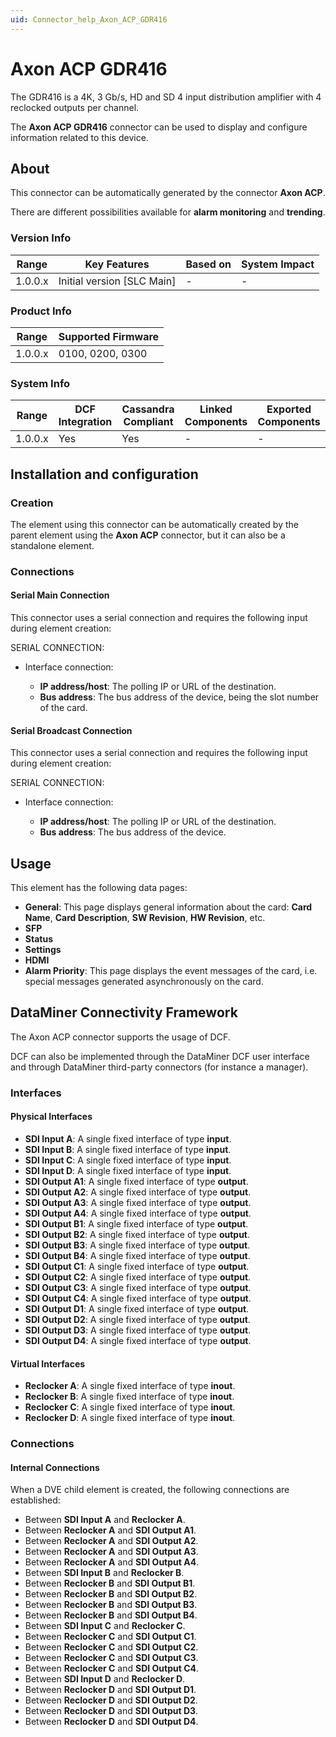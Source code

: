 ```yaml
---
uid: Connector_help_Axon_ACP_GDR416
---
```


# Axon ACP GDR416

The GDR416 is a 4K, 3 Gb/s, HD and SD 4 input distribution amplifier with 4 reclocked outputs per channel.

The **Axon ACP GDR416** connector can be used to display and configure information related to this device.

## About

This connector can be automatically generated by the connector **Axon ACP**.

There are different possibilities available for **alarm monitoring** and **trending**.

### Version Info

| Range     | Key Features                 | Based on     | System Impact     |
|-----------|------------------------------|--------------|-------------------|
| 1.0.0.x   | Initial version [SLC Main]   | -            | -                 |

### Product Info

| Range     | Supported Firmware     |
|-----------|------------------------|
| 1.0.0.x   | 0100, 0200, 0300       |

### System Info

| Range     | DCF Integration     | Cassandra Compliant     | Linked Components     | Exported Components     |
|-----------|---------------------|-------------------------|-----------------------|-------------------------|
| 1.0.0.x   | Yes                 | Yes                     | -                     | -                       |

## Installation and configuration

### Creation

The element using this connector can be automatically created by the parent element using the **Axon ACP** connector, but it can also be a standalone element.

### Connections

#### Serial Main Connection

This connector uses a serial connection and requires the following input during element creation:

SERIAL CONNECTION:

- Interface connection:

  - **IP address/host**: The polling IP or URL of the destination.
  - **Bus address**: The bus address of the device, being the slot number of the card.

#### Serial Broadcast Connection

This connector uses a serial connection and requires the following input during element creation:

SERIAL CONNECTION:

- Interface connection:

  - **IP address/host**: The polling IP or URL of the destination.
  - **Bus address**: The bus address of the device.

## Usage

This element has the following data pages:

- **General**: This page displays general information about the card: **Card Name**, **Card Description**, **SW Revision**, **HW Revision**, etc.
- **SFP**
- **Status**
- **Settings**
- **HDMI**
- **Alarm Priority**: This page displays the event messages of the card, i.e. special messages generated asynchronously on the card.

## DataMiner Connectivity Framework

The Axon ACP connector supports the usage of DCF.

DCF can also be implemented through the DataMiner DCF user interface and through DataMiner third-party connectors (for instance a manager).

### Interfaces

#### Physical Interfaces

- **SDI Input A**: A single fixed interface of type **input**.
- **SDI Input B**: A single fixed interface of type **input**.
- **SDI Input C**: A single fixed interface of type **input**.
- **SDI Input D**: A single fixed interface of type **input**.
- **SDI Output A1**: A single fixed interface of type **output**.
- **SDI Output A2**: A single fixed interface of type **output**.
- **SDI Output A3**: A single fixed interface of type **output**.
- **SDI Output A4**: A single fixed interface of type **output**.
- **SDI Output B1**: A single fixed interface of type **output**.
- **SDI Output B2**: A single fixed interface of type **output**.
- **SDI Output B3**: A single fixed interface of type **output**.
- **SDI Output B4**: A single fixed interface of type **output**.
- **SDI Output C1**: A single fixed interface of type **output**.
- **SDI Output C2**: A single fixed interface of type **output**.
- **SDI Output C3**: A single fixed interface of type **output**.
- **SDI Output C4**: A single fixed interface of type **output**.
- **SDI Output D1**: A single fixed interface of type **output**.
- **SDI Output D2**: A single fixed interface of type **output**.
- **SDI Output D3**: A single fixed interface of type **output**.
- **SDI Output D4**: A single fixed interface of type **output**.

#### Virtual Interfaces

- **Reclocker A**: A single fixed interface of type **inout**.
- **Reclocker B**: A single fixed interface of type **inout**.
- **Reclocker C**: A single fixed interface of type **inout**.
- **Reclocker D**: A single fixed interface of type **inout**.

### Connections

#### Internal Connections

When a DVE child element is created, the following connections are established:

- Between **SDI Input A** and **Reclocker A**.
- Between **Reclocker A** and **SDI Output A1**.
- Between **Reclocker A** and **SDI Output A2**.
- Between **Reclocker A** and **SDI Output A3**.
- Between **Reclocker A** and **SDI Output A4**.
- Between **SDI Input B** and **Reclocker B**.
- Between **Reclocker B** and **SDI Output B1**.
- Between **Reclocker B** and **SDI Output B2**.
- Between **Reclocker B** and **SDI Output B3**.
- Between **Reclocker B** and **SDI Output B4**.
- Between **SDI Input C** and **Reclocker C**.
- Between **Reclocker C** and **SDI Output C1**.
- Between **Reclocker C** and **SDI Output C2**.
- Between **Reclocker C** and **SDI Output C3**.
- Between **Reclocker C** and **SDI Output C4**.
- Between **SDI Input D** and **Reclocker D**.
- Between **Reclocker D** and **SDI Output D1**.
- Between **Reclocker D** and **SDI Output D2**.
- Between **Reclocker D** and **SDI Output D3**.
- Between **Reclocker D** and **SDI Output D4**.
